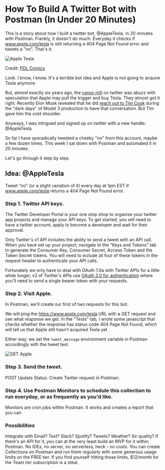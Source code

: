 # How To Build A Twitter Bot with Postman (In Under 20 Minutes)

This is a story about how I built a twitter bot, @AppleTesla, in 20 minutes with Postman. Frankly, it doesn't do much. Everyday it checks if www.apple.com/tesla is still returning a 404 Page Not Found error and tweets a "no". That's it.

![Apple Tesla](https://i.imgur.com/ZwtUFpZ.png)

Credit: [PDL Comics](https://twitter.com/PDLComics/status/1354111867371876352)

Look. I know, I know. It's a terrible bot idea and Apple is not going to acquire Tesla anymore. 

But, almost exactly six years ago, the [rumor mill](https://www.linkedin.com/pulse/apple-buy-tesla-75b-18-months-jason-calacanis/) on twitter was abuzz with speculation that Apple may pull the trigger and buy Tesla. They almost got it right. Recently Elon Musk revealed that he did [reach out to Tim Cook](https://twitter.com/elonmusk/status/1341485211209637889?s=20) during the "dark days" of Model 3 production to have that conversation. But Tim gave him the cold shoulder.

Anyways, I was intrigued and signed up on twitter with a new handle: @AppleTesla.

So far I have sporadically tweeted a cheeky "no" from this account, maybe a few dozen times. This week I sat down with Postman and automated it in 20 minutes. 

Let's go through it step by step.

## Idea: @AppleTesla
Tweet "no" (or a slight variation of it) every day at 1pm EST if www.apple.com/tesla returns a 404 Page Not Found error. 


### Step 1. Twitter API keys.

The Twitter Developer Portal is your one stop shop to organize your twitter app projects and manage your API keys. To get started, you will need to have a twitter account, apply to become a developer and wait for their approval.

Only Twitter's v1 API includes the ability to send a tweet with an API call. When you have set up your project, navigate to the "Keys and Tokens" tab to generate the Consumer Key, Consumer Secret, Access Token and the Token Secret tokens. You will need to include all four of these tokens in the request header to authenticate your API calls. 

Fortunately we only have to deal with OAuth 1.0a with Twitter APIs for a little while longer, v2 of Twitter's APIs use [OAuth 2.0 for authentication](https://developer.twitter.com/en/docs/authentication/overview) where you'll need to send a single bearer token with your requests.


### Step 2. Visit Apple.

In Postman, we'll create our first of two requests for this bot. 

We will ping the https://www.apple.com/tesla URL with a GET request and see what response we get. In the "Tests" tab, I wrote some javascript that checks whether the response has status code 404 Page Not Found, which will tell us that Apple still hasn't acquired Tesla yet. 

Either way, we set the `tweet_message` environment variable in Postman accordingly with the tweet text. 

![GET Apple](https://imgur.com/gPeeWEU.png)


### Step 3. Send the tweet.


POST Update Status.
Create Twitter request in Postman. 

### Step 4. Use Postman Monitors to schedule this collection to run everyday, or as frequently as you'd like.
Monitors are cron jobs within Postman. It works and creates a report that you can 


### Possibilities 

Integrate with Email? Text? Slack? Spotify? Tweets? Weather? Air quality? If there's an API for it, you can at the very least build an MVP for it within Postman. No IDEs, no server, no serverless, heck - no costs. You can create Collections on Postman and run them regularly with some generous usage limits on the FREE tier. If you find yourself hitting those limits, $12/month for the Team tier subscription is a steal.
